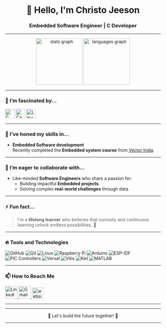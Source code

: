 <div align="center">
  <h1>👋 Hello, I'm Christo Jeeson</h1>
 
  <h3>Embedded Software Engineer | C Developer </h3>
</div>

---

<div align="center">
  <img src="https://github-readme-stats.vercel.app/api?username=Christo-CJ&show_icons=true&include_all_commits=true&count_private=true&theme=dracula&hide_border=false" height="150" alt="stats graph" />
  <img src="https://github-readme-stats.vercel.app/api/top-langs?username=Christo-CJ&layout=compact&langs_count=5&theme=dracula&hide_border=false" height="150" alt="languages graph" />
</div>

---

### 👀 I’m fascinated by...

<div align="left">
  
  <img src="https://cdn.jsdelivr.net/gh/devicons/devicon/icons/c/c-original.svg" height="30" alt="C logo" />
   <img src="https://cdn.jsdelivr.net/gh/devicons/devicon/icons/cplusplus/cplusplus-original.svg" height="30" alt="C++ logo" />

<img src="https://cdn.jsdelivr.net/gh/devicons/devicon/icons/linux/linux-original.svg" height="30" alt="Linux logo" />

</div>

---

### 🌱 I’ve honed my skills in...
- **Embedded Software development**  
  Recently completed the **Embedded system course** from [Vector India](https://www.vectorindia.org/).

---

### 💞️ I’m eager to collaborate with...
- Like-minded **Software Engineers** who share a passion for:
  - Building impactful **Embedded projects**.
  - Solving complex **real-world challenges** through data.

---

### ⚡ Fun fact...
> I'm a **lifelong learner** who believes that curiosity and continuous learning unlock endless possibilities. 🌟  

---

### 🔥 Tools and Technologies

<div align="left">
  <img src="https://img.shields.io/badge/-GitHub-181717?logo=github&logoColor=white" alt="GitHub" />
  <img src="https://img.shields.io/badge/-Git-F05032?logo=git&logoColor=white" alt="Git" />
  <img src="https://img.shields.io/badge/-Linux-FCC624?logo=linux&logoColor=black" alt="Linux" />
  <img src="https://img.shields.io/badge/-RaspberryPi-A22846?logo=raspberrypi&logoColor=white" alt="Raspberry Pi" />
<img src="https://img.shields.io/badge/-Arduino-00979D?logo=arduino&logoColor=white" alt="Arduino" />
<img src="https://img.shields.io/badge/-ESP_IDF-000000?logo=esp&logoColor=white" alt="ESP-IDF" />
<img src="https://img.shields.io/badge/-PIC-00448C?logo=chip&logoColor=white" alt="PIC Controllers" />
  <img src="https://img.shields.io/badge/-Versal-4B2C40?logo=xilinx&logoColor=white" alt="Versal" />
<img src="https://img.shields.io/badge/-Vitis-3F76E4?logo=xilinx&logoColor=white" alt="Vitis" />
<img src="https://img.shields.io/badge/-Keil-004A7C?logo=arm&logoColor=white" alt="Keil" />
<img src="https://img.shields.io/badge/-MATLAB-0076A8?logo=mathworks&logoColor=white" alt="MATLAB" />
</div>

---

### 📫 How to Reach Me

<div align="left">
  <a href="https://www.linkedin.com/in/christo-jeeson/" target="_blank">
    <img src="https://raw.githubusercontent.com/maurodesouza/profile-readme-generator/master/src/assets/icons/social/linkedin/default.svg" width="40" height="40" alt="LinkedIn logo" />
  </a>
  <a href="mailto:jeesonchristo@gmail.com" target="_blank">
    <img src="https://raw.githubusercontent.com/maurodesouza/profile-readme-generator/master/src/assets/icons/social/gmail/default.svg" width="40" height="40" alt="Gmail logo" />
  </a>
  <a href="https://Christo-CJ.github.io/" target="_blank">
    <img src="https://img.shields.io/static/v1?message=Website&logo=google-chrome&label=&color=4285F4&logoColor=white&labelColor=&style=for-the-badge" height="35" alt="website logo" />
  </a>
</div>

---
  

---

<div align="center">
  🌟 Let's build the future together! 🌟  
</div>

---
